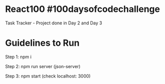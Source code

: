 # React100 #100daysofcodechallenge

Task Tracker - Project done in Day 2 and Day 3

# Guidelines to Run

Step 1: npm i

Step 2: npm run server (json-server)

Step 3: npm start (check localhost: 3000)

